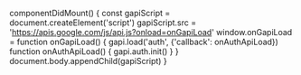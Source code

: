 componentDidMount() {
	const gapiScript = document.createElement('script')
	gapiScript.src = 'https://apis.google.com/js/api.js?onload=onGapiLoad'
	window.onGapiLoad = function onGapiLoad() {
		gapi.load('auth', {'callback': onAuthApiLoad})
		function onAuthApiLoad() {
			gapi.auth.init()
		}
	}
	document.body.appendChild(gapiScript)
}